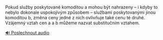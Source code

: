 
Pokud služby poskytované komoditou a mohou být nahrazeny – i kdyby to nebylo dokonale uspokojivým způsobem – službami poskytovanými jinou komoditou b, změna ceny jedné z nich ovlivňuje také cenu té druhé. Vzájemný vztah cen a a b můžeme nazvat substitučním vztahem.

[🔊 Poslechnout audio](/data/7-paragraphs/audio/chapter_72/para_010-Pokud-sluby-poskytovan-komoditou-a-mohou-bt-nah.mp3)
